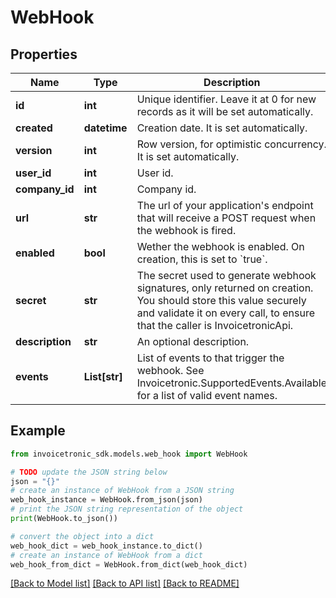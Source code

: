 # WebHook


## Properties

Name | Type | Description | Notes
------------ | ------------- | ------------- | -------------
**id** | **int** | Unique identifier. Leave it at 0 for new records as it will be set automatically. | [optional] 
**created** | **datetime** | Creation date. It is set automatically. | [optional] 
**version** | **int** | Row version, for optimistic concurrency. It is set automatically. | [optional] 
**user_id** | **int** | User id. | [optional] 
**company_id** | **int** | Company id. | [optional] 
**url** | **str** | The url of your application&#39;s endpoint that will receive a POST request when the webhook is fired. | [optional] 
**enabled** | **bool** | Wether the webhook is enabled. On creation, this is set to &#x60;true&#x60;. | [optional] 
**secret** | **str** | The secret used to generate webhook signatures, only returned on creation. You should store this value securely and validate it on every call, to ensure that the caller is InvoicetronicApi. | [optional] 
**description** | **str** | An optional description. | [optional] 
**events** | **List[str]** | List of events to that trigger the webhook.  See Invoicetronic.SupportedEvents.Available for a list of valid event names. | [optional] 

## Example

```python
from invoicetronic_sdk.models.web_hook import WebHook

# TODO update the JSON string below
json = "{}"
# create an instance of WebHook from a JSON string
web_hook_instance = WebHook.from_json(json)
# print the JSON string representation of the object
print(WebHook.to_json())

# convert the object into a dict
web_hook_dict = web_hook_instance.to_dict()
# create an instance of WebHook from a dict
web_hook_from_dict = WebHook.from_dict(web_hook_dict)
```
[[Back to Model list]](../README.md#documentation-for-models) [[Back to API list]](../README.md#documentation-for-api-endpoints) [[Back to README]](../README.md)


